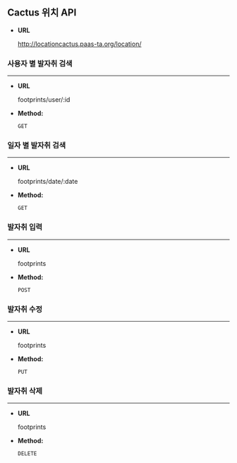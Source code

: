 
## Cactus 위치 API    
* **URL**    

   http://locationcactus.paas-ta.org/location/

### 사용자 별 발자취 검색

---
* **URL**

  footprints/user/:id

* **Method:**   

   `GET`
   
### 일자 별 발자취 검색

---
* **URL**

  footprints/date/:date

* **Method:**   

   `GET`
   
### 발자취 입력

---
* **URL**

  footprints

* **Method:**   

   `POST`
   
### 발자취 수정

---
* **URL**

  footprints

* **Method:**   

   `PUT`
   
### 발자취 삭제

---
* **URL**

  footprints

* **Method:**   

   `DELETE`
   